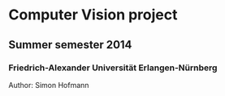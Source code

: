 # Computer Vision project 

## Summer semester 2014

### Friedrich-Alexander Universität Erlangen-Nürnberg


Author: Simon Hofmann
